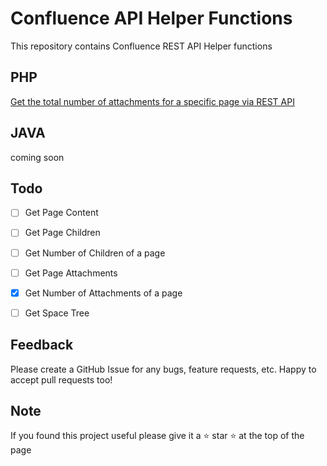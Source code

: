 # Confluence API Helper Functions
This repository contains Confluence REST API Helper functions

## PHP
[Get the total number of attachments for a specific page via REST API](php/total_number_of_attachments_in_a_page.php)

## JAVA
coming soon


## Todo
- [ ] Get Page Content  
- [ ] Get Page Children
- [ ] Get Number of Children of a page
- [ ] Get Page Attachments 
- [x] Get Number of Attachments of a page
- [ ] Get Space Tree  


## Feedback
Please create a GitHub Issue for any bugs, feature requests, etc. Happy to accept pull requests too!

## Note
If you found this project useful please give it a ⭐ star ⭐ at the top of the page



